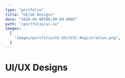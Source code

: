 ```yaml
---
type: "portfolio"
title: "UI/UX Designs"
date: "2020-04-08T00:00:00.000Z"
path: "/portfolio/ui-ux"
images:
  [
    "images/portfolio/UI-UX/SISC-Registration.png",
  ]
---
```


# UI/UX Designs